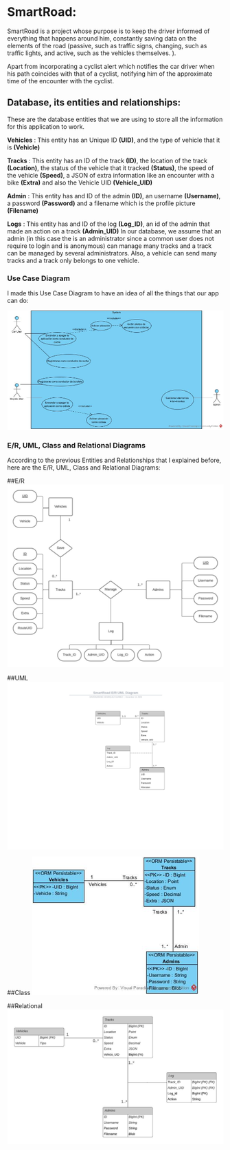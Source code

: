 # SmartRoad:

SmartRoad is a project whose purpose is to keep the driver informed of everything that happens around him, constantly saving data on the elements of the road (passive, such as traffic signs, changing, such as traffic lights, and active, such as the vehicles themselves. ).

Apart from incorporating a cyclist alert which notifies the car driver when his path coincides with that of a cyclist, notifying him of the approximate time of the encounter with the cyclist.


## Database, its entities and relationships:

These are the database entities that we are using to store all the information for this application to work.

**Vehicles** : This entity has an Unique ID **(UID)**, and the type of vehicle that it is **(Vehicle)**

**Tracks** : This entity has an ID of the track **(ID)**, the location of the track **(Location)**, the status of the vehicle that it tracked **(Status)**, the speed of the vehicle **(Speed)**, a JSON of extra information like an encounter with a bike **(Extra)** and also the Vehicle UID **(Vehicle_UID)**

**Admin** : This entity has and ID of the admin **(ID)**, an username **(Username)**, a password **(Password)** and a filename which is the profile picture **(Filename)**

**Logs** : This entity has and ID of the log **(Log_ID)**, an id of the admin that made an action on a track **(Admin_UID)**
In our database, we assume that an admin (in this case the is an administrator since a common user does not require to login and is anonymous) can manage many tracks and a track can be managed by several administrators. Also, a vehicle can send many tracks and a track only belongs to one vehicle.

### Use Case Diagram

I made this Use Case Diagram to have an idea of all the things that our app can do:

![Use Case Diagram](frontend/public/images/Use1.jpg)

### E/R, UML, Class and Relational Diagrams

According to the previous Entities and Relationships that I explained before, here are the E/R, UML, Class and Relational Diagrams:

##E/R
![E/R Diagram](frontend/public/images/Er.jpeg)

##UML
![UML Diagram](frontend/public/images/Uml.jpeg)

##Class
![Class Diagram](frontend/public/images/class.jpg)

##Relational
![Relaional Diagram](frontend/public/images/Relational.jpeg)




